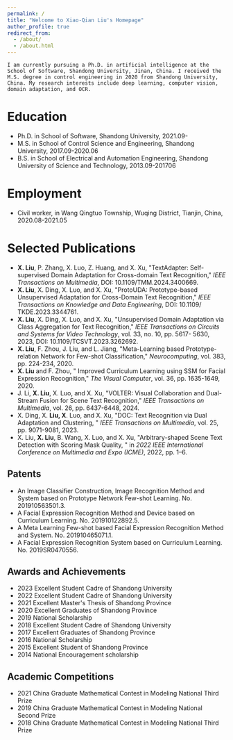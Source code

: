 ```yaml
---
permalink: /
title: "Welcome to Xiao-Qian Liu's Homepage"
author_profile: true
redirect_from: 
  - /about/
  - /about.html
---
```


    I am currently pursuing a Ph.D. in artificial intelligence at the School of Software, Shandong University, Jinan, China. I received the M.S. degree in control engineering in 2020 from Shandong University, China. My research interests include deep learning, computer vision, domain adaptation, and OCR.


Education
======
* Ph.D. in School of Software, Shandong University, 2021.09-
* M.S. in School of Control Science and Engineering, Shandong University, 2017.09-2020.06
* B.S. in School of Electrical and Automation Engineering, Shandong University of Science and Technology, 2013.09-201706

Employment
======
* Civil worker, in Wang Qingtuo Township, Wuqing District, Tianjin, China, 2020.08-2021.05

Selected Publications
======
*  **X. Liu**, P. Zhang, X. Luo, Z. Huang, and X. Xu, "TextAdapter: Self-supervised Domain Adaptation for Cross-domain Text Recognition," *IEEE Transactions on Multimedia*, DOI: 10.1109/TMM.2024.3400669.
*  **X. Liu**, X. Ding, X. Luo, and X. Xu, "ProtoUDA: Prototype-based Unsupervised Adaptation for Cross-Domain Text Recognition," *IEEE Transactions on Knowledge and Data Engineering*, DOI: 10.1109/ TKDE.2023.3344761.
*  **X. Liu**, X. Ding, X. Luo, and X. Xu, "Unsupervised Domain Adaptation via Class Aggregation for Text Recognition," *IEEE Transactions on Circuits and Systems for Video Technology*, vol. 33, no. 10, pp. 5617- 5630, 2023, DOI: 10.1109/TCSVT.2023.3262692.
*  **X. Liu**, F. Zhou, J. Liu, and L. Jiang, "Meta-Learning based Prototype-relation Network for Few-shot Classification," *Neurocomputing*, vol. 383, pp. 224-234, 2020.
*  **X. Liu** and F. Zhou, " Improved Curriculum Learning using SSM for Facial Expression Recognition," *The Visual Computer*, vol. 36, pp. 1635-1649, 2020.
*  J. Li, **X. Liu**, X. Luo, and X. Xu, "VOLTER: Visual Collaboration and Dual-Stream Fusion for Scene Text Recognition," *IEEE Transactions on Multimedia*, vol. 26, pp. 6437-6448, 2024.
*  X. Ding, X. **Liu, X**. Luo, and X. Xu, "DOC: Text Recognition via Dual Adaptation and Clustering, " *IEEE Transactions on Multimedia*, vol. 25, pp. 9071-9081, 2023.
*  X. Liu, **X. Liu**, B. Wang, X. Luo, and X. Xu, "Arbitrary-shaped Scene Text Detection with Scoring Mask Quality, " in *2022 IEEE International Conference on Multimedia and Expo (ICME)*, 2022, pp. 1–6.


Patents
------
*  An Image Classifier Construction, Image Recognition Method and System based on Prototype Network Few-shot Learning. No. 201910563501.3.
*  A Facial Expression Recognition Method and Device based on Curriculum Learning. No. 201910122892.5.
*  A Meta Learning Few-shot based Facial Expression Recognition Method and System. No. 201910465071.1.
*  A Facial Expression Recognition System based on Curriculum Learning. No. 2019SR0470556.

Awards and Achievements
------
* 2023   Excellent Student Cadre of Shandong University
* 2022   Excellent Student Cadre of Shandong University
* 2021   Excellent Master's Thesis of Shandong Province
* 2020   Excellent Graduates of Shandong Province
* 2019   National Scholarship
* 2018   Excellent Student Cadre of Shandong University
* 2017   Excellent Graduates of Shandong Province
* 2016   National Scholarship
* 2015   Excellent Student of Shandong Province
* 2014   National Encouragement scholarship

Academic Competitions
------
* 2021   China Graduate Mathematical Contest in Modeling    National Third Prize
* 2019   China Graduate Mathematical Contest in Modeling    National Second Prize
* 2018   China Graduate Mathematical Contest in Modeling    National Third Prize
